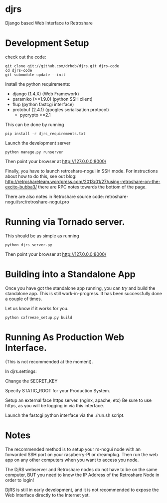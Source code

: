 djrs
====

Django based Web Interface to Retroshare


Development Setup
===================

check out the code:

    git clone git://github.com/drbob/djrs.git djrs-code
    cd djrs-code
    git submodule update --init


Install the python requirements:
 - django (1.4.X)       (Web Framework)
 - paramiko (>=1.9.0)   (python SSH client)
 - flup                 (python fastcgi interface)
 - protobuf (2.4.1)     (googles serialisation protocol)
     - pycrypto >=2.1

This can be done by running 

    pip install -r djrs_requirements.txt

Launch the development server

    python manage.py runserver

Then point your browser at http://127.0.0.0:8000/

Finally, you have to launch retroshare-nogui in SSH mode.
For instructions about how to do this, see out blog: http://retroshareteam.wordpress.com/2013/01/27/using-retroshare-on-the-excito-bubba3/  there are RPC notes towards the bottom of the page.

There are also notes in Retroshare source code: retroshare-nogui/src/retroshare-nogui.pro


Running via Tornado server.
=============================

This should be as simple as running

    python djrs_server.py

Then point your browser at http://127.0.0.0:8000/


Building into a Standalone App 
=============================

Once you have got the standalone app running, you can *try*
and build the standalone app. This is still work-in-progress.
It has been successfully done a couple of times.

Let us know if it works for you.

    python cxfreeze_setup.py build


Running As Production Web Interface.
=============================
(This is not recommended at the moment).

In djrs.settings:

Change the SECRET_KEY

Specify STATIC_ROOT for your Production System.

Setup an external face https server. (nginx, apache, etc)
Be sure to use https, as you will be logging in via this interface.

Launch the fastcgi python interface via the ./run.sh script.


Notes
==========

The recommended method is to setup your rs-nogui node with an forwarded SSH port on your raspberry-PI or dreamplug.
Then run the web app on any other computers when you want to access you node.

The DjRS webserver and Retroshare nodes do not have to 
be on the same computer, BUT you need to know the IP Address of 
the Retroshare Node in order to login!

DjRS is still in early development, and it is not recommended to expose the Web Interface directly to the Internet yet.










